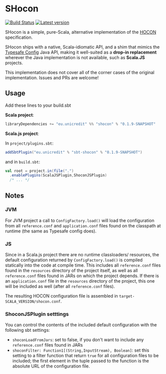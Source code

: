 # SHocon

[![Build Status](https://travis-ci.org/unicredit/shocon.png?branch=master)](https://travis-ci.org/unicredit/shocon)
[![Latest version](https://index.scala-lang.org/unicredit/shocon/shocon/latest.svg?color=orange)](https://index.scala-lang.org/unicredit/shocon/shocon)

SHocon is a simple, pure-Scala, alternative implementation of the [HOCON](https://github.com/typesafehub/config/blob/master/HOCON.md) 
specification.

SHocon ships with a native, Scala-idiomatic API, and a shim that mimics the [Typesafe Config](https://github.com/typesafehub/config) Java API, making it well-suited as a **drop-in replacement** wherever the Java implementation is not available, such as **Scala.JS** projects.

This implementation does not cover all of the corner cases of the original implementation. Issues and PRs are welcome!

## Usage

Add these lines to your build.sbt

**Scala project**:
```scala
libraryDependencies += "eu.unicredit" %% "shocon" % "0.1.9-SNAPSHOT"
```

**Scala.js project**:

In `project/plugins.sbt`:
```scala
addSbtPlugin("eu.unicredit" % "sbt-shocon" % "0.1.9-SNAPSHOT")
```

and in `build.sbt`:
```scala
val root = project.in(file(".")
  .enablePlugins(ScalaJSPlugin,ShoconJSPlugin)
  /* ... */
```

## Notes

### JVM
For JVM project a call to `ConfigFactory.load()` will load the configuration from all `reference.conf` and `application.conf` files found on the classpath at runtime (the same as Typesafe config does).

### JS
Since in a Scala.js project there are no runtime classloaders/ resources, the default configuration returned by `ConfigFactory.load()` is compiled statically into the code at compile time. This includes all `reference.conf` files found in the `resources` directory of the project itself, as well as all `reference.conf` files found in JARs on which the project depends. If there is an `application.conf` file in the `resources` directory of the project, this one will be included as well (after all `reference.conf` files).

The resulting HOCON configuration file is assembled in `target-SCALA_VERSION/shocon.conf`.

### ShoconJSPlugin setttings
You can control the contents of the included default configuration with the following sbt settings:

* `shoconLoadFromJars`: set to false, if you don't want to include any `reference.conf` files found in JARs
* `shoconFilter: Function1[(String,InputStream), Boolean]`: set this setting to a filter function that return `true` for all configuration files to be included; the first element in the tuple passed to the function is the absolute URL of the configuration file.
